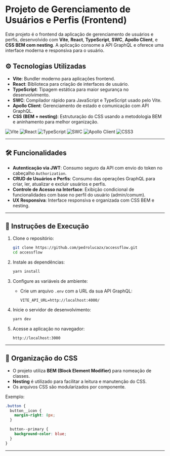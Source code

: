 # Projeto de Gerenciamento de Usuários e Perfis (Frontend)

Este projeto é o frontend da aplicação de gerenciamento de usuários e perfis, desenvolvido com **Vite**, **React**, **TypeScript**, **SWC**, **Apollo Client**, e **CSS BEM com nesting**. A aplicação consome a API GraphQL e oferece uma interface moderna e responsiva para o usuário.

## ⚙️ Tecnologias Utilizadas

- **Vite**: Bundler moderno para aplicações frontend.
- **React**: Biblioteca para criação de interfaces de usuário.
- **TypeScript**: Tipagem estática para maior segurança no desenvolvimento.
- **SWC**: Compilador rápido para JavaScript e TypeScript usado pelo Vite.
- **Apollo Client**: Gerenciamento de estado e comunicação com API GraphQL.
- **CSS (BEM + nesting)**: Estruturação do CSS usando a metodologia BEM e aninhamento para melhor organização.

![Vite](https://img.shields.io/badge/Vite-646CFF?style=for-the-badge&logo=vite&logoColor=white)
![React](https://img.shields.io/badge/React-20232A?style=for-the-badge&logo=react&logoColor=61DAFB)
![TypeScript](https://img.shields.io/badge/TypeScript-007ACC?style=for-the-badge&logo=typescript&logoColor=white)
![SWC](https://img.shields.io/badge/SWC-F7DF1E?style=for-the-badge&logo=https://swc.rs/logo.png&logoColor=black)
![Apollo Client](https://img.shields.io/badge/Apollo--Client-311C87?style=for-the-badge&logo=apollo-graphql&logoColor=white)
![CSS3](https://img.shields.io/badge/CSS3-1572B6?style=for-the-badge&logo=css3&logoColor=white)

---

## 🛠️ Funcionalidades

- **Autenticação via JWT**: Consumo seguro da API com envio do token no cabeçalho `Authorization`.
- **CRUD de Usuários e Perfis**: Consumo das operações GraphQL para criar, ler, atualizar e excluir usuários e perfis.
- **Controle de Acesso na Interface**: Exibição condicional de funcionalidades com base no perfil do usuário (admin/comum).
- **UX Responsiva**: Interface responsiva e organizada com CSS BEM e nesting.

---

## 🚀 Instruções de Execução

1. Clone o repositório:

   ```bash
   git clone https://github.com/pedrolucazx/accessflow.git
   cd accessflow
   ```

2. Instale as dependências:

   ```bash
   yarn install
   ```

3. Configure as variáveis de ambiente:

   - Crie um arquivo `.env` com a URL da sua API GraphQL:
     ```
     VITE_API_URL=http://localhost:4000/
     ```

4. Inicie o servidor de desenvolvimento:

   ```bash
   yarn dev
   ```

5. Acesse a aplicação no navegador:

   ```
   http://localhost:3000
   ```

---

## 🎨 Organização do CSS

- O projeto utiliza **BEM (Block Element Modifier)** para nomeação de classes.
- **Nesting** é utilizado para facilitar a leitura e manutenção do CSS.
- Os arquivos CSS são modularizados por componente.

Exemplo:

```css
.button {
  button__icon {
    margin-right: 8px;
  }

  button--primary {
    background-color: blue;
  }
}
```

---
